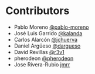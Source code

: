 # Contributors

- Pablo Moreno [@pablo-moreno](https://github.com/pablo-moreno)
- José Luis Garrido [@kalanda](https://github.com/kalanda)
- Carlos Alarcón [@jchuerva](https://github.com/jchuerva)
- Daniel Argüeso [@dargueso](https://github.com/dargueso)
- David Revillas [@r3v1](https://github.com/r3v1)
- pherodeon [@pherodeon](https://github.com/pherodeon)
- Jose Rivera-Rubio [jmrr](https://github.com/jmrr)

